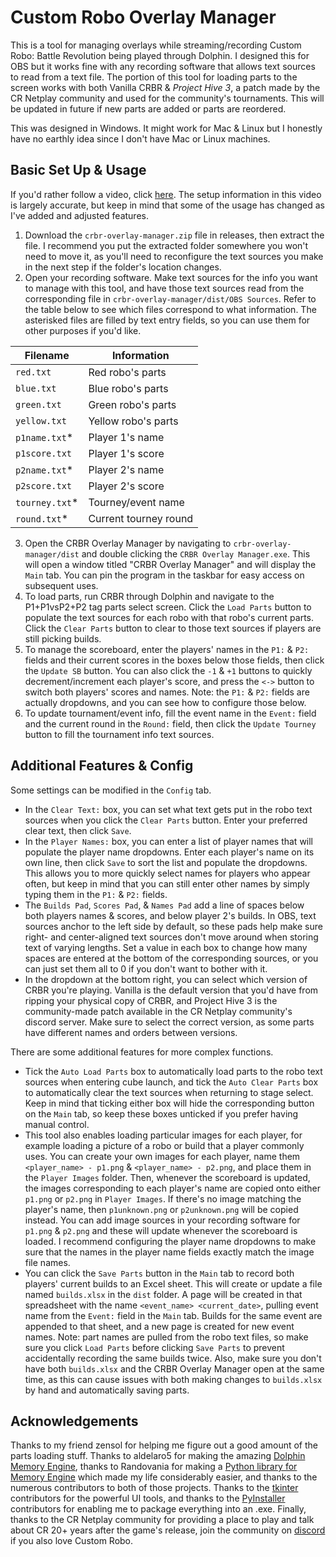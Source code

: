 # Custom Robo Overlay Manager

This is a tool for managing overlays while streaming/recording Custom Robo: Battle Revolution being played through Dolphin. I designed this for OBS but it works fine with any recording software that allows text sources to read from a text file. The portion of this tool for loading parts to the screen works with both Vanilla CRBR & *Project Hive 3*, a patch made by the CR Netplay community and used for the community's tournaments. This will be updated in future if new parts are added or parts are reordered.

This was designed in Windows. It might work for Mac & Linux but I honestly have no earthly idea since I don't have Mac or Linux machines.

## Basic Set Up & Usage

If you'd rather follow a video, click [here](https://www.youtube.com/watch?v=UlpfOva9VVs). The setup information in this video is largely accurate, but keep in mind that some of the usage has changed as I've added and adjusted features.

1. Download the `crbr-overlay-manager.zip` file in releases, then extract the file. I recommend you put the extracted folder somewhere you won't need to move it, as you'll need to reconfigure the text sources you make in the next step if the folder's location changes.
2. Open your recording software. Make text sources for the info you want to manage with this tool, and have those text sources read from the corresponding file in `crbr-overlay-manager/dist/OBS Sources`. Refer to the table below to see which files correspond to what information. The asterisked files are filled by text entry fields, so you can use them for other purposes if you'd like.

| Filename          | Information           |
| ----------------- | --------------------- |
| `red.txt`         | Red robo's parts      |
| `blue.txt`        | Blue robo's parts     |
| `green.txt`       | Green robo's parts    |
| `yellow.txt`      | Yellow robo's parts   |
| `p1name.txt`*     | Player 1's name       |
| `p1score.txt`     | Player 1's score      |
| `p2name.txt`*     | Player 2's name       |
| `p2score.txt`     | Player 2's score      |
| `tourney.txt`*    | Tourney/event name    |
| `round.txt`*      | Current tourney round |

3. Open the CRBR Overlay Manager by navigating to `crbr-overlay-manager/dist` and double clicking the `CRBR Overlay Manager.exe`. This will open a window titled "CRBR Overlay Manager" and will display the `Main` tab. You can pin the program in the taskbar for easy access on subsequent uses.
4. To load parts, run CRBR through Dolphin and navigate to the P1+P1vsP2+P2 tag parts select screen. Click the `Load Parts` button to populate the text sources for each robo with that robo's current parts. Click the `Clear Parts` button to clear to those text sources if players are still picking builds.
5. To manage the scoreboard, enter the players' names in the `P1:` & `P2:` fields and their current scores in the boxes below those fields, then click the `Update SB` button. You can also click the `-1` & `+1` buttons to quickly decrement/increment each player's score, and press the `<->` button to switch both players' scores and names. Note: the `P1:` & `P2:` fields are actually dropdowns, and you can see how to configure those below.
6. To update tournament/event info, fill the event name in the `Event:` field and the current round in the `Round:` field, then click the `Update Tourney` button to fill the tournament info text sources.

## Additional Features & Config

Some settings can be modified in the `Config` tab.
- In the `Clear Text:` box, you can set what text gets put in the robo text sources when you click the `Clear Parts` button. Enter your preferred clear text, then click `Save`.
- In the `Player Names:` box, you can enter a list of player names that will populate the player name dropdowns. Enter each player's name on its own line, then click `Save` to sort the list and populate the dropdowns. This allows you to more quickly select names for players who appear often, but keep in mind that you can still enter other names by simply typing them in the `P1:` & `P2:` fields.
- The `Builds Pad`, `Scores Pad`, & `Names Pad` add a line of spaces below both players names & scores, and below player 2's builds. In OBS, text sources anchor to the left side by default, so these pads help make sure right- and center-aligned text sources don't move around when storing text of varying lengths. Set a value in each box to change how many spaces are entered at the bottom of the corresponding sources, or you can just set them all to 0 if you don't want to bother with it.
- In the dropdown at the bottom right, you can select which version of CRBR you're playing. Vanilla is the default version that you'd have from ripping your physical copy of CRBR, and Project Hive 3 is the community-made patch available in the CR Netplay community's discord server. Make sure to select the correct version, as some parts have different names and orders between versions.

There are some additional features for more complex functions.

- Tick the `Auto Load Parts` box to automatically load parts to the robo text sources when entering cube launch, and tick the `Auto Clear Parts` box to automatically clear the text sources when returning to stage select. Keep in mind that ticking either box will hide the corresponding button on the `Main` tab, so keep these boxes unticked if you prefer having manual control.
- This tool also enables loading particular images for each player, for example loading a picture of a robo or build that a player commonly uses. You can create your own images for each player, name them `<player_name> - p1.png` & `<player_name> - p2.png`, and place them in the `Player Images` folder. Then, whenever the scoreboard is updated, the images corresponding to each player's name are copied onto either `p1.png` or `p2.png` in `Player Images`. If there's no image matching the player's name, then `p1unknown.png` or `p2unknown.png` will be copied instead. You can add image sources in your recording software for `p1.png` & `p2.png` and these will update whenever the scoreboard is loaded. I recommend configuring the player name dropdowns to make sure that the names in the player name fields exactly match the image file names. 
- You can click the `Save Parts` button in the `Main` tab to record both players' current builds to an Excel sheet. This will create or update a file named `builds.xlsx` in the `dist` folder. A page will be created in that spreadsheet with the name `<event_name> <current_date>`, pulling event name from the `Event:` field in the `Main` tab. Builds for the same event are appended to that sheet, and a new page is created for new event names. Note: part names are pulled from the robo text files, so make sure you click `Load Parts` before clicking `Save Parts` to prevent accidentally recording the same builds twice. Also, make sure you don't have both `builds.xlsx` and the CRBR Overlay Manager open at the same time, as this can cause issues with both making changes to `builds.xlsx` by hand and automatically saving parts.

## Acknowledgements

Thanks to my friend zensol for helping me figure out a good amount of the parts loading stuff. Thanks to aldelaro5 for making the amazing [Dolphin Memory Engine](https://github.com/aldelaro5/dolphin-memory-engine), thanks to Randovania for making a [Python library for Memory Engine](https://github.com/randovania/py-dolphin-memory-engine) which made my life considerably easier, and thanks to the numerous contributors to both of those projects. Thanks to the [tkinter](https://docs.python.org/3/library/tkinter.html) contributors for the powerful UI tools, and thanks to the [PyInstaller](https://pyinstaller.org/en/stable/) contributors for enabling me to package everything into an .exe. Finally, thanks to the CR Netplay community for providing a place to play and talk about CR 20+ years after the game's release, join the community on [discord](https://discord.gg/qPXvwdeT3V) if you also love Custom Robo.
